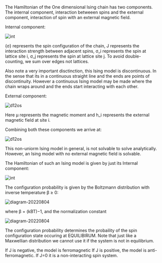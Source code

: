 The Hamiltonian of the One dimensional Ising chain has two components. The internal component, interaction betweeen spins and the external component, interaction of spin with an external magnetic field. 


Internal component:



![int](https://user-images.githubusercontent.com/65448559/182865639-f954a395-1e0b-4a62-837c-afab031a7bb7.png)


{σ} represents the spin configuration of the chain, J represents the interaction strength between adjacent spins, σ_i represents the spin at lattice site i, σ_j represents the spin at lattice site j. To avoid double-counting, we sum over edges not lattices.

Also note a very important disctinction, this Ising model is discontinuous. In the sense that its in a continuous straight line and the ends are points of discontinuity. However a continuous Ising model may be made where the chain wraps around and the ends start interacting with each other.

External component:

![d12os](https://user-images.githubusercontent.com/65448559/182869125-e0ec8d47-e849-4af9-90b6-d1b303483fa0.png)

Here µ represents the magnetic moment and h_i represents the external magnetic field at site i.

Combining both these components we arrive at:

![d12os](https://user-images.githubusercontent.com/65448559/182871473-a509db58-1c0c-463e-bbfe-cc8cf213d973.png)


This non-uniorm Ising model in general, is not solvable to solve analytically. However, an Ising model with no external magnetic field is solvable.

The Hamiltonian of such an Ising model is given by just its Internal component:

![int](https://user-images.githubusercontent.com/65448559/182865639-f954a395-1e0b-4a62-837c-afab031a7bb7.png)



The configuration probability is given by the Boltzmann distribution with inverse temperature β ≥ 0:


![diagram-20220804](https://user-images.githubusercontent.com/65448559/182872071-6ea05596-f3ae-48c3-abde-c42465cbb869.png)

where β = (kBT)−1, and the normalization constant


![diagram-20220804](https://user-images.githubusercontent.com/65448559/182873897-e047df1a-db39-46c4-964f-a18f32e6d09d.png)


The configuration probability determines the probaility of the spin configuration state occuring at EQUILIBIRUM. Note that just like a Maxwellian distribution we cannot use it if the system is not in equilibrium.

If J is negative, the model is ferromagnetic
If J is positive, the model is anti-ferromagnetic.
If J=0 it is a non-interacting spin system.







